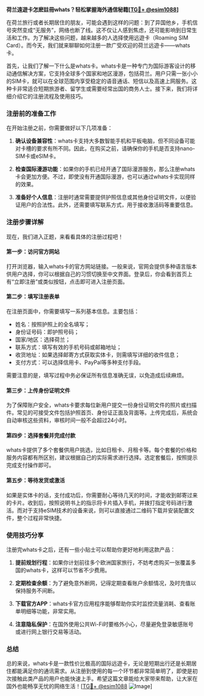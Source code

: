 **荷兰遠遊卡怎麽註冊whats？轻松掌握海外通信秘籍[[TG💪+ @esim1088](https://t.me/s/esim1088)]**

在荷兰旅行或者长期居住的朋友，可能会遇到这样的问题：到了异国他乡，手机信号突然变成“无服务”，网络也断了线。这不仅让人感到焦虑，还可能影响到日常生活和工作。为了解决这些问题，越来越多的人选择使用远遊卡（Roaming SIM Card）。而今天，我们就来聊聊如何注册一款广受欢迎的荷兰远遊卡——whats卡。

首先，让我们了解一下什么是whats卡。whats卡是一种专门为国际游客设计的移动通信解决方案，它支持全球多个国家和地区漫游，包括荷兰。用户只需一张小小的SIM卡，就可以在全球范围内享受稳定的语音通话、短信以及高速上网服务。这种卡非常适合短期旅游者、留学生或需要经常出国的商务人士。接下来，我们将详细介绍它的注册流程及使用技巧。

### 注册前的准备工作

在开始注册之前，你需要做好以下几项准备：

1. **确认设备兼容性**：whats卡支持大多数智能手机和平板电脑，但不同设备可能对卡槽的要求有所不同。因此，在购买之前，请确保你的手机是否支持nano-SIM卡或eSIM卡。
   
2. **检查国际漫游功能**：如果你的手机已经开通了国际漫游服务，那么注册whats卡会更加方便。不过，即使没有开通国际漫游，也可以通过whats卡实现同样的效果。

3. **准备好个人信息**：注册时通常需要提供护照信息或其他身份证明文件，以便验证用户的合法性。此外，还需要填写联系方式，用于接收激活码等重要信息。

### 注册步骤详解

现在，我们进入正题，来看看具体的注册过程吧！

#### 第一步：访问官方网站

打开浏览器，输入whats卡的官方网站链接。一般来说，官网会提供多种语言版本供用户选择，你可以根据自己的习惯切换至中文界面。登录后，你会看到首页上有“立即注册”或类似按钮，点击即可进入注册页面。

#### 第二步：填写注册表单

在注册页面中，你需要填写一系列基本信息。主要包括：
- 姓名：按照护照上的全名填写；
- 身份证号码：即护照号码；
- 国家/地区：选择荷兰；
- 联系方式：填写有效的手机号码或邮箱地址；
- 收货地址：如果选择邮寄方式获取实体卡，则需填写详细的收件信息；
- 支付方式：可以选择信用卡、PayPal等多种支付手段。

需要注意的是，填写过程中务必保证所有信息准确无误，以免造成后续麻烦。

#### 第三步：上传身份证明文件

为了保障账户安全，whats卡要求每位新用户提交一份身份证明文件的照片或扫描件。常见的可接受文件包括护照首页、身份证正面及背面等。上传完成后，系统会自动审核这些资料，审核时间一般不会超过24小时。

#### 第四步：选择套餐并完成付款

whats卡提供了多个套餐供用户挑选，比如日租卡、月租卡等。每个套餐的价格和服务内容都有所区别，建议根据自己的实际需求进行选择。选定套餐后，按照提示完成支付操作即可。

#### 第五步：等待发货或激活

如果是实体卡的话，支付成功后，你需要耐心等待几天的时间，才能收到邮寄过来的卡片。收到后，按照说明书上的指示将卡片插入手机，并拨打指定号码进行激活。而对于支持eSIM技术的设备来说，则可以直接通过二维码下载并安装配置文件，整个过程非常快捷。

### 使用技巧分享

注册完whats卡之后，还有一些小贴士可以帮助你更好地利用这款产品：

1. **提前规划行程**：如果你计划前往多个欧洲国家旅行，不妨考虑购买一张覆盖多国的whats卡，这样可以节省不少费用。

2. **定期检查余额**：为了避免意外断网，记得定期查看账户余额情况，及时充值以保持服务不间断。

3. **下载官方APP**：whats卡官方应用程序能够帮助你实时监控流量消耗、查看账单明细等功能，非常实用。

4. **注意隐私保护**：在国外使用公共Wi-Fi时要格外小心，尽量避免登录敏感账号或进行网上银行交易等活动。

### 总结

总的来说，whats卡是一款性价比极高的国际远遊卡，无论是短期出行还是长期居住都能满足你的通讯需求。从注册到使用的每一个环节都非常简单明了，即使是初次接触此类产品的用户也能快速上手。希望这篇文章能给大家带来帮助，让大家在国外也能畅享无忧的网络生活！[[TG💪+ @esim1088](https://t.me/s/esim1088) ![Image](https://i.postimg.cc/4NQfJmqS/Snipaste-2025-05-13-00-14-12.png)]